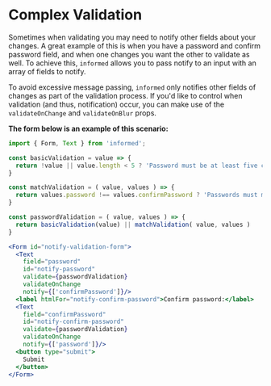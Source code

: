 # Complex Validation

Sometimes when validating you may need to notify other fields about your changes.
A great example of this is when you have a password and confirm password field,
and when one changes you want the other to validate as well. To achieve this, `informed`
allows you to pass notify to an input with an array of fields to notify.

To avoid excessive message passing, `informed` only notifies other fields of changes as part of the validation process. If you'd like to control when validation (and thus, notification) occur, you can make use of the  `validateOnChange` and `validateOnBlur` props.

**The form below is an example of this scenario:**

<!-- STORY -->

```jsx
import { Form, Text } from 'informed';

const basicValidation = value => {
  return !value || value.length < 5 ? 'Password must be at least five characters' : undefined;
}

const matchValidation = ( value, values ) => {
  return values.password !== values.confirmPassword ? 'Passwords must match' : undefined;
}

const passwordValidation = ( value, values ) => {
  return basicValidation(value) || matchValidation( value, values )
}

<Form id="notify-validation-form">
  <Text
    field="password"
    id="notify-password"
    validate={passwordValidation}
    validateOnChange
    notify={['confirmPassword']}/>
  <label htmlFor="notify-confirm-password">Confirm password:</label>
  <Text
    field="confirmPassword"
    id="notify-confirm-password"
    validate={passwordValidation}
    validateOnChange
    notify={['password']}/>
  <button type="submit">
    Submit
  </button>
</Form>
```
